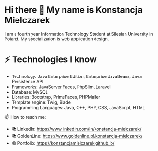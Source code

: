 # Hi there 👋 My name is Konstancja Mielczarek
I am a fourth year Information Technology Student at Silesian University in Poland. My specialization is web application design.

# ⚡ Technologies I know
- Technology: Java Enterprise Edition, Enterprise JavaBeans, Java Persistence API
- Frameworks: JavaServer Faces, PhpSlim, Laravel
- Database: MySQL
- Libraries: Bootstrap, PrimeFaces, PHPMailer
- Template engine: Twig, Blade
- Programming Languages: Java, C++, PHP, CSS, JavaScript, HTML

📫 How to reach me: 
- 📚 LinkedIn: https://www.linkedin.com/in/konstancja-mielczarek/
- 📚 GoldenLine: https://www.goldenline.pl/konstancja-mielczarek/
- 😄 Portfolio: https://konstancjamielczarek.github.io/

<!--
- 🔭 I’m currently working on ...
- 🌱 I’m currently learning ...
- 👯 I’m looking to collaborate on ...
- 🤔 I’m looking for help with ...
- 💬 Ask me about ...
- 📫 How to reach me: ...
- 😄 Pronouns: ...
- ⚡ Fun fact: ...
-->
